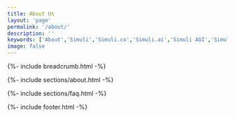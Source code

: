 ```yaml
---
title: About Us
layout: 'page'
permalink: '/about/'
description: ''
keywords: ['About','Simuli','Simuli.co','Simuli.ai','Simuli AGI','Simuli.com','Simuli Hardware','Hardware','Chips','Hardware Chips','Intelligent computing','Self Driving Hardware','Self Driving Chips','Self Driving Application','Energy efficient Chips','Artificial General Intelligence','Artificial Intelligence chips','Energy efficient Artificial Intelligence chips','Nueromorphic computing','Hypervectors','Hypervector','Hypervector computing','Hypervector chips','Intelligent semiconductors','Vertical Scaling chips','Memory efficient chips','Breakthrough semiconductors','Metaverse Chips','Metaverse semiconductors','Mining chips','low energy mining chips','Crypto chips','Crypto mining chips']
image: false
---
```



<!-- Start Breadcrumb  -->
{%- include breadcrumb.html -%}
<!-- End  Breadcrumb -->

<!-- Start About
		============================================= -->
{%- include sections/about.html -%}
<!-- End About -->

<!-- Start Feature
		============================================= -->
<!-- {%- include sections/feature3.html -%} -->
<!-- End Feature -->

<!-- Start Faq
		============================================= -->
{%- include sections/faq.html -%}
<!-- End Faq -->



<!-- Start Footer
	============================================= -->
{%- include footer.html -%}
<!-- End Footer-->

